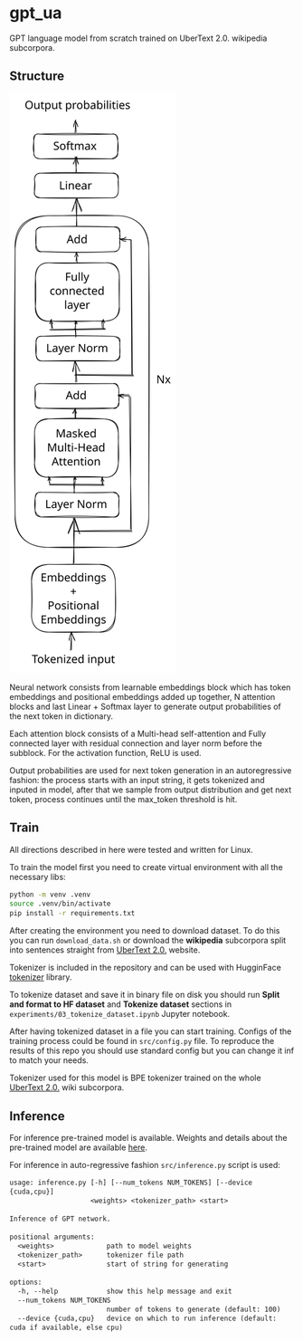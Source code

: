 # gpt_ua

GPT language model from scratch trained on UberText 2.0. wikipedia subcorpora.

## Structure
  <img src="./gpt_illustration.svg">

Neural network consists from learnable embeddings block which has token embeddings and positional embeddings added up
together, N attention blocks and last Linear + Softmax layer to generate output probabilities of the next token in 
dictionary. 

Each attention block consists of a Multi-head self-attention and Fully connected layer with residual connection and layer norm before the subblock. For the activation function, ReLU is used.

Output probabilities are used for next token generation in an autoregressive fashion: the process starts with an input string, it gets tokenized and inputed in model, after that we sample from output distribution and get next token, process continues until the max_token threshold is hit.

## Train
All directions described in here were tested and written for Linux.

To train the model first you need to create virtual environment with all the necessary libs:
```sh
python -m venv .venv
source .venv/bin/activate
pip install -r requirements.txt
```

After creating the environment you need to download dataset. 
To do this you can run `download_data.sh` or download the **wikipedia** subcorpora split into sentences straight 
from [UberText 2.0.](https://lang.org.ua/en/ubertext/) website.

Tokenizer is included in the repository and can be used with 
HugginFace [tokenizer](https://huggingface.co/docs/transformers/main_classes/tokenizer) library.

To tokenize dataset and save it in binary file on disk you should run **Split and format to HF dataset** and 
**Tokenize dataset** sections in `experiments/03_tokenize_dataset.ipynb` Jupyter notebook. 

After having tokenized dataset in a file you can start training. Configs of the training process could be found in 
`src/config.py` file. To reproduce the results of this repo you should use standard config but you can change it inf
to match your needs.

Tokenizer used for this model is BPE tokenizer trained on the whole [UberText 2.0.](https://lang.org.ua/en/ubertext/) wiki subcorpora.

## Inference 
For inference pre-trained model is available. Weights and details about the pre-trained model are available [here](https://huggingface.co/nikiandr/gpt_ua).

For inference in auto-regressive fashion `src/inference.py` script is used:
```
usage: inference.py [-h] [--num_tokens NUM_TOKENS] [--device {cuda,cpu}]
                    <weights> <tokenizer_path> <start>

Inference of GPT network.

positional arguments:
  <weights>             path to model weights
  <tokenizer_path>      tokenizer file path
  <start>               start of string for generating

options:
  -h, --help            show this help message and exit
  --num_tokens NUM_TOKENS
                        number of tokens to generate (default: 100)
  --device {cuda,cpu}   device on which to run inference (default: cuda if available, else cpu)
```
